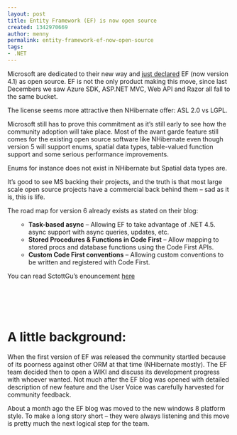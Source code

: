```yaml
---
layout: post
title: Entity Framework (EF) is now open source
created: 1342970669
author: menny
permalink: entity-framework-ef-now-open-source
tags:
- .NET
---
```

<p>Microsoft are dedicated to their new way and <a href="http://blogs.msdn.com/b/adonet/archive/2012/07/19/entity-framework-and-open-source.aspx">just declared</a> EF (now version 4.1) as open source. EF is not the only product making this move, since last Decembers we saw Azure SDK, ASP.NET MVC, Web API and Razor all fall to the same bucket.
<p>The license seems more attractive then NHibernate offer: ASL 2.0 vs LGPL.
<p>Microsoft still has to prove this commitment as it’s still early to see how the community adoption will take place. Most of the avant garde feature still comes for the existing open source software like NHibernate even though version 5 will support enums, spatial data types, table-valued function support and some serious performance improvements.
<p>Enums for instance does not exist in NHibernate but Spatial data types are.
<p>It’s good to see MS backing their projects, and the truth is that most large scale open source projects have a commercial back behind them – sad as it is, this is life.
<p>The road map for version 6 already exists as stated on their blog:
<ul>
<ul>
<li><b>Task-based async</b> – Allowing EF to take advantage of .NET 4.5. async support with async queries, updates, etc.
<li><b>Stored Procedures & Functions in Code First</b> – Allow mapping to stored procs and database functions using the Code First APIs.
<li><b>Custom Code First conventions</b> – Allowing custom conventions to be written and registered with Code First.</li>
</ul>
</ul>
<p>You can read SctottGu’s enouncement <a href="http://weblogs.asp.net/scottgu/archive/2012/07/19/entity-framework-and-open-source.aspx">here</a></p>
<h1> </h1>
<h1>A little background:</h1>
<p>When the first version of EF was released the community startled because of its poorness against other ORM at that time (NHibernate mostly). The EF team decided then to open a WIKI and discuss its development progress with whoever wanted. Not much after the EF blog was opened with detailed description of new feature and the User Voice was carefully harvested for community feedback.
<p>About a month ago the EF blog was moved to the new windows 8 platform style. To make a long story short – they were always listening and this move is pretty much the next logical step for the team.</p>
